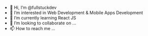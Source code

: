 - 👋 Hi, I’m @fullstuckdev
- 👀 I’m interested in Web Development & Mobile Apps Development
- 🌱 I’m currently learning React JS
- 💞️ I’m looking to collaborate on ...
- 📫 How to reach me ...

<!---
fullstuckdev/fullstuckdev is a ✨ special ✨ repository because its `README.md` (this file) appears on your GitHub profile.
You can click the Preview link to take a look at your changes.
--->
